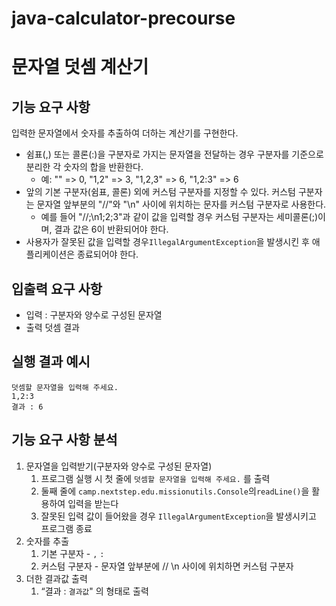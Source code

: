 # java-calculator-precourse

# 문자열 덧셈 계산기

## 기능 요구 사항

입력한 문자열에서 숫자를 추출하여 더하는 계산기를 구현한다.

- 쉼표(,) 또는 콜론(:)을 구분자로 가지는 문자열을 전달하는 경우 구분자를 기준으로 분리한 각 숫자의 합을 반환한다.
    - 예: "" => 0, "1,2" => 3, "1,2,3" => 6, "1,2:3" => 6
- 앞의 기본 구분자(쉼표, 콜론) 외에 커스텀 구분자를 지정할 수 있다. 커스텀 구분자는 문자열 앞부분의 "//"와 "\n" 사이에 위치하는 문자를 커스텀 구분자로 사용한다.
    - 예를 들어 "//;\n1;2;3"과 같이 값을 입력할 경우 커스텀 구분자는 세미콜론(;)이며, 결과 값은 6이 반환되어야 한다.
- 사용자가 잘못된 값을 입력할 경우`IllegalArgumentException`을 발생시킨 후 애플리케이션은 종료되어야 한다.

## 입출력 요구 사항

- 입력 : 구분자와 양수로 구성된 문자열
- 출력 덧셈 결과

## 실행 결과 예시

``` 
덧셈할 문자열을 입력해 주세요.
1,2:3
결과 : 6
```

## 기능 요구 사항 분석

1. 문자열을 입력받기(구분자와 양수로 구성된 문자열)
    1. 프로그램 실행 시 첫 줄에 `덧셈할 문자열을 입력해 주세요.` 를 출력
    2. 둘째 줄에 `camp.nextstep.edu.missionutils.Console`의`readLine()`을 활용하여 입력을 받는다
    3. 잘못된 입력 값이 들어왔을 경우 `IllegalArgumentException`을 발생시키고 프로그램 종료
2. 숫자를 추출
    1. 기본 구분자 - `,` `:`
    2. 커스텀 구분자 - 문자열 앞부분에 // \n 사이에 위치하면 커스텀 구분자
3. 더한 결과값 출력
    1. “결과 : `결과값`" 의 형태로 출력